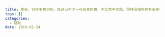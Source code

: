 ```yaml
---
title: 那天，它终于意识到，自己当不了一只高贵的猫，不乞求不卖乖，照样会饿死在冬天寒夜的角落里
tags: []
categories:
  - 随句
date: 2019-01-24
---
```

